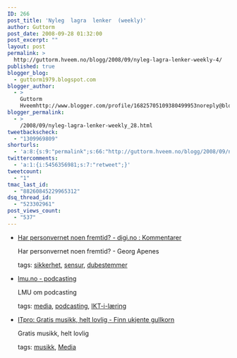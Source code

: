 ```yaml
---
ID: 266
post_title: 'Nyleg  lagra  lenker  (weekly)'
author: Guttorm
post_date: 2008-09-28 01:32:00
post_excerpt: ""
layout: post
permalink: >
  http://guttorm.hveem.no/blogg/2008/09/nyleg-lagra-lenker-weekly-4/
published: true
blogger_blog:
  - guttorm1979.blogspot.com
blogger_author:
  - >
    Guttorm
    Hveemhttp://www.blogger.com/profile/16825705109380499953noreply@blogger.com
blogger_permalink:
  - >
    /2008/09/nyleg-lagra-lenker-weekly_28.html
tweetbackscheck:
  - "1309969809"
shorturls:
  - 'a:8:{s:9:"permalink";s:66:"http://guttorm.hveem.no/blogg/2008/09/nyleg-lagra-lenker-weekly-4/";s:7:"tinyurl";s:25:"http://tinyurl.com/aqp3cc";s:4:"isgd";s:17:"http://is.gd/h4Ao";s:5:"bitly";s:20:"http://bit.ly/3wVVlr";s:5:"snipr";s:22:"http://snipr.com/anggm";s:5:"snurl";s:22:"http://snurl.com/anggm";s:7:"snipurl";s:24:"http://snipurl.com/anggm";s:4:"trim";s:17:"http://tr.im/cbnv";}'
twittercomments:
  - 'a:1:{i:5456356981;s:7:"retweet";}'
tweetcount:
  - "1"
tmac_last_id:
  - "88260845229965312"
dsq_thread_id:
  - "523302961"
post_views_count:
  - "537"
---
```

<ul class='diigo-linkroll'><li><p class='diigo-link'><a href="http://digi.no/php/art.php?id=788020">Har personvernet noen fremtid? - digi.no : Kommentarer</a></p><p class='diigo-description'>Har personvernet noen fremtid? - Georg Apenes</p><p class='diigo-tags'>tags: <a href='http://www.diigo.com/user/guttorm1979/sikkerhet'>sikkerhet</a>, <a href='http://www.diigo.com/user/guttorm1979/sensur'>sensur</a>, <a href='http://www.diigo.com/user/guttorm1979/dubestemmer'>dubestemmer</a></p><li><p class='diigo-link'><a href="http://www.lmu.no/default.asp?uid=446&CID=446">lmu.no - podcasting</a></p><p class='diigo-description'>LMU om podcasting</p><p class='diigo-tags'>tags: <a href='http://www.diigo.com/user/guttorm1979/media'>media</a>, <a href='http://www.diigo.com/user/guttorm1979/podcasting'>podcasting</a>, <a href='http://www.diigo.com/user/guttorm1979/IKT-i-læring'>IKT-i-læring</a></p><li><p class='diigo-link'><a href="http://itpro.no/art/13076.html">ITpro: Gratis musikk, helt lovlig - Finn ukjente gullkorn</a></p><p class='diigo-description'>Gratis musikk, helt lovlig</p><p class='diigo-tags'>tags: <a href='http://www.diigo.com/user/guttorm1979/musikk'>musikk</a>, <a href='http://www.diigo.com/user/guttorm1979/Media'>Media</a></p></ul>